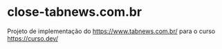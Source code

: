# close-tabnews.com.br
Projeto de implementação do https://www.tabnews.com.br/ para o curso https://curso.dev/
